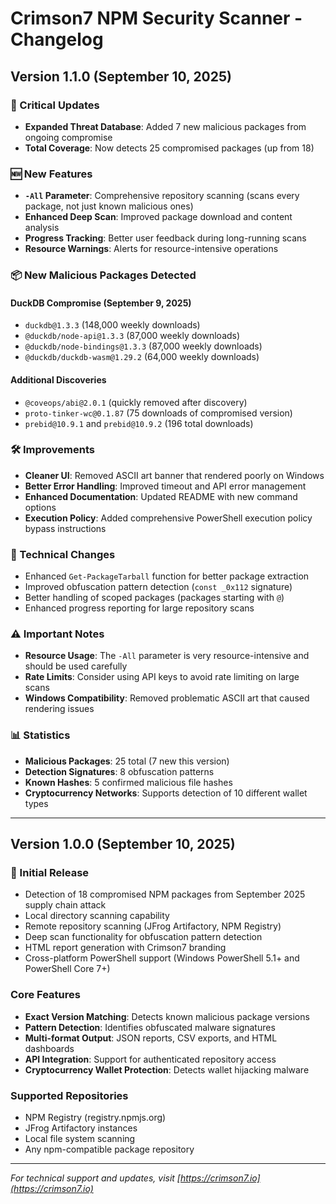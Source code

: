 # Crimson7 NPM Security Scanner - Changelog

## Version 1.1.0 (September 10, 2025)

### 🚨 Critical Updates
- **Expanded Threat Database**: Added 7 new malicious packages from ongoing compromise
- **Total Coverage**: Now detects 25 compromised packages (up from 18)

### 🆕 New Features
- **`-All` Parameter**: Comprehensive repository scanning (scans every package, not just known malicious ones)
- **Enhanced Deep Scan**: Improved package download and content analysis
- **Progress Tracking**: Better user feedback during long-running scans
- **Resource Warnings**: Alerts for resource-intensive operations

### 📦 New Malicious Packages Detected
#### DuckDB Compromise (September 9, 2025)
- `duckdb@1.3.3` (148,000 weekly downloads)
- `@duckdb/node-api@1.3.3` (87,000 weekly downloads)
- `@duckdb/node-bindings@1.3.3` (87,000 weekly downloads) 
- `@duckdb/duckdb-wasm@1.29.2` (64,000 weekly downloads)

#### Additional Discoveries
- `@coveops/abi@2.0.1` (quickly removed after discovery)
- `proto-tinker-wc@0.1.87` (75 downloads of compromised version)
- `prebid@10.9.1` and `prebid@10.9.2` (196 total downloads)

### 🛠️ Improvements
- **Cleaner UI**: Removed ASCII art banner that rendered poorly on Windows
- **Better Error Handling**: Improved timeout and API error management
- **Enhanced Documentation**: Updated README with new command options
- **Execution Policy**: Added comprehensive PowerShell execution policy bypass instructions

### 🔧 Technical Changes
- Enhanced `Get-PackageTarball` function for better package extraction
- Improved obfuscation pattern detection (`const _0x112` signature)
- Better handling of scoped packages (packages starting with `@`)
- Enhanced progress reporting for large repository scans

### ⚠️ Important Notes
- **Resource Usage**: The `-All` parameter is very resource-intensive and should be used carefully
- **Rate Limits**: Consider using API keys to avoid rate limiting on large scans
- **Windows Compatibility**: Removed problematic ASCII art that caused rendering issues

### 📊 Statistics
- **Malicious Packages**: 25 total (7 new this version)
- **Detection Signatures**: 8 obfuscation patterns
- **Known Hashes**: 5 confirmed malicious file hashes
- **Cryptocurrency Networks**: Supports detection of 10 different wallet types

---

## Version 1.0.0 (September 10, 2025)

### 🚀 Initial Release
- Detection of 18 compromised NPM packages from September 2025 supply chain attack
- Local directory scanning capability
- Remote repository scanning (JFrog Artifactory, NPM Registry)
- Deep scan functionality for obfuscation pattern detection
- HTML report generation with Crimson7 branding
- Cross-platform PowerShell support (Windows PowerShell 5.1+ and PowerShell Core 7+)

### Core Features
- **Exact Version Matching**: Detects known malicious package versions
- **Pattern Detection**: Identifies obfuscated malware signatures
- **Multi-format Output**: JSON reports, CSV exports, and HTML dashboards
- **API Integration**: Support for authenticated repository access
- **Cryptocurrency Wallet Protection**: Detects wallet hijacking malware

### Supported Repositories
- NPM Registry (registry.npmjs.org)
- JFrog Artifactory instances
- Local file system scanning
- Any npm-compatible package repository

---

*For technical support and updates, visit [https://crimson7.io](https://crimson7.io)*